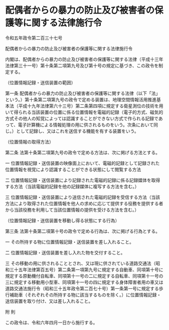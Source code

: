 # 配偶者からの暴力の防止及び被害者の保護等に関する法律施行令

令和五年政令第二百三十七号

配偶者からの暴力の防止及び被害者の保護等に関する法律施行令

内閣は、配偶者からの暴力の防止及び被害者の保護等に関する法律（平成十三年法律第三十一号）第十条第二項第九号及び第十号の規定に基づき、この政令を制定する。

（位置情報記録・送信装置の範囲）

第一条 配偶者からの暴力の防止及び被害者の保護等に関する法律（以下「法」という。）第十条第二項第九号の政令で定める装置は、地理空間情報活用推進基本法（平成十九年法律第六十三号）第二条第四項に規定する衛星測位の技術を用いて得られる当該装置の位置に係る位置情報を電磁的記録（電子的方式、磁気的方式その他人の知覚によっては認識することができない方式で作られる記録であって、電子計算機による情報処理の用に供されるものをいう。次条において同じ。）として記録し、又はこれを送信する機能を有する装置をいう。

（位置情報の取得方法）

第二条 法第十条第二項第九号の政令で定める方法は、次に掲げる方法とする。

一 位置情報記録・送信装置の映像面上において、電磁的記録として記録された位置情報を視覚により認識することができる状態にして閲覧する方法

二 位置情報記録・送信装置により記録された電磁的記録に係る記録媒体を取得する方法（当該電磁的記録を他の記録媒体に複写する方法を含む。）

三 位置情報記録・送信装置により送信された電磁的記録を受信する方法（当該方法により取得された位置情報を他人の求めに応じて提供する役務を提供する者から当該役務を利用して当該位置情報の提供を受ける方法を含む。）

（位置情報記録・送信装置を移動し得る状態にする行為）

第三条 法第十条第二項第十号の政令で定める行為は、次に掲げる行為とする。

一 その所持する物に位置情報記録・送信装置を差し入れること。

二 位置情報記録・送信装置を差し入れた物を交付すること。

三 その移動の用に供されることとされ、又は現に供されている道路交通法（昭和三十五年法律第百五号）第二条第一項第九号に規定する自動車、同項第十号に規定する原動機付自転車、同項第十一号の二に規定する自転車、同項第十一号の三に規定する移動用小型車、同項第十一号の四に規定する身体障害者用の車又は道路交通法施行令（昭和三十五年政令第二百七十号）第一条第一号に規定する歩行補助車（それぞれその所持する物に該当するものを除く。）に位置情報記録・送信装置を取り付け、又は差し入れること。

附 則

この政令は、令和六年四月一日から施行する。
